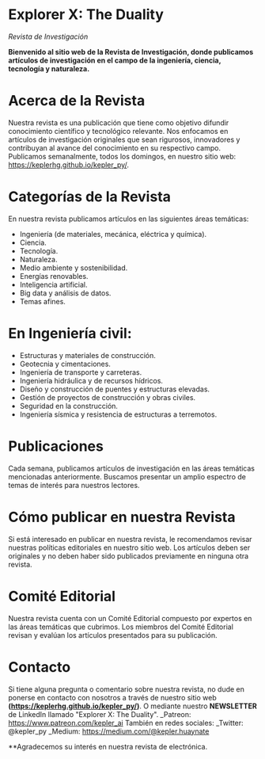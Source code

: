 # Explorer X: The Duality
_Revista de Investigación_

**Bienvenido al sitio web de la Revista de Investigación, donde publicamos artículos de investigación en el campo de la ingeniería, ciencia, tecnología y naturaleza.**

# Acerca de la Revista
Nuestra revista es una publicación que tiene como objetivo difundir conocimiento científico y tecnológico relevante. Nos enfocamos en artículos de investigación originales que sean rigurosos, innovadores y contribuyan al avance del conocimiento en su respectivo campo.
Publicamos semanalmente, todos los domingos, en nuestro sitio web: https://keplerhg.github.io/kepler_py/.

# Categorías de la Revista
En nuestra revista publicamos artículos en las siguientes áreas temáticas:

- Ingeniería (de materiales, mecánica, eléctrica y química).
- Ciencia.
- Tecnología.
- Naturaleza.
- Medio ambiente y sostenibilidad.
- Energías renovables.
- Inteligencia artificial.
- Big data y análisis de datos.
- Temas afines.

# En Ingeniería civil:

- Estructuras y materiales de construcción.
- Geotecnia y cimentaciones.
- Ingeniería de transporte y carreteras.
- Ingeniería hidráulica y de recursos hídricos.
- Diseño y construcción de puentes y estructuras elevadas.
- Gestión de proyectos de construcción y obras civiles.
- Seguridad en la construcción.
- Ingeniería sísmica y resistencia de estructuras a terremotos.


# Publicaciones
Cada semana, publicamos artículos de investigación en las áreas temáticas mencionadas anteriormente. Buscamos presentar un amplio espectro de temas de interés para nuestros lectores.

# Cómo publicar en nuestra Revista
Si está interesado en publicar en nuestra revista, le recomendamos revisar nuestras políticas editoriales en nuestro sitio web. Los artículos deben ser originales y no deben haber sido publicados previamente en ninguna otra revista.

# Comité Editorial
Nuestra revista cuenta con un Comité Editorial compuesto por expertos en las áreas temáticas que cubrimos.
Los miembros del Comité Editorial revisan y evalúan los artículos presentados para su publicación.

# Contacto
Si tiene alguna pregunta o comentario sobre nuestra revista, no dude en ponerse en contacto con nosotros a través de nuestro sitio web **(https://keplerhg.github.io/kepler_py/)**.
O mediante nuestro **NEWSLETTER** de LinkedIn llamado "Explorer X: The Duality".
_Patreon: https://www.patreon.com/kepler_ai
También en redes sociales:
_Twitter: @kepler_py
_Medium: https://medium.com/@kepler.huaynate

**Agradecemos su interés en nuestra revista de electrónica.
